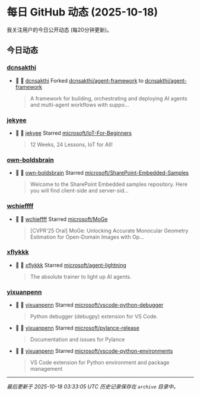 # 每日 GitHub 动态 (2025-10-18)

我关注用户的今日公开动态 (每20分钟更新)。

## 今日动态

### [dcnsakthi](https://github.com/dcnsakthi)
- 🍴 👤 [dcnsakthi](https://github.com/dcnsakthi) Forked [dcnsakthi/agent-framework](https://github.com/dcnsakthi/agent-framework) to [dcnsakthi/agent-framework](https://github.com/dcnsakthi/agent-framework)
  > A framework for building, orchestrating and deploying AI agents and multi-agent workflows with suppo...

### [jekyee](https://github.com/jekyee)
- 🌟 👤 [jekyee](https://github.com/jekyee) Starred [microsoft/IoT-For-Beginners](https://github.com/microsoft/IoT-For-Beginners)
  > 12 Weeks, 24 Lessons, IoT for All!

### [own-boldsbrain](https://github.com/own-boldsbrain)
- 🌟 👤 [own-boldsbrain](https://github.com/own-boldsbrain) Starred [microsoft/SharePoint-Embedded-Samples](https://github.com/microsoft/SharePoint-Embedded-Samples)
  > Welcome to the SharePoint Embedded samples repository. Here you will find client-side and server-sid...

### [wchieffff](https://github.com/wchieffff)
- 🌟 👤 [wchieffff](https://github.com/wchieffff) Starred [microsoft/MoGe](https://github.com/microsoft/MoGe)
  > [CVPR'25 Oral] MoGe: Unlocking Accurate Monocular Geometry Estimation for Open-Domain Images with Op...

### [xflykkk](https://github.com/xflykkk)
- 🌟 👤 [xflykkk](https://github.com/xflykkk) Starred [microsoft/agent-lightning](https://github.com/microsoft/agent-lightning)
  > The absolute trainer to light up AI agents.

### [yixuanpenn](https://github.com/yixuanpenn)
- 🌟 👤 [yixuanpenn](https://github.com/yixuanpenn) Starred [microsoft/vscode-python-debugger](https://github.com/microsoft/vscode-python-debugger)
  > Python debugger (debugpy) extension for VS Code.
- 🌟 👤 [yixuanpenn](https://github.com/yixuanpenn) Starred [microsoft/pylance-release](https://github.com/microsoft/pylance-release)
  > Documentation and issues for Pylance
- 🌟 👤 [yixuanpenn](https://github.com/yixuanpenn) Starred [microsoft/vscode-python-environments](https://github.com/microsoft/vscode-python-environments)
  > VS Code extension for Python environment and package management 


---
*最后更新于 2025-10-18 03:33:05 UTC*
*历史记录保存在 `archive` 目录中。*

